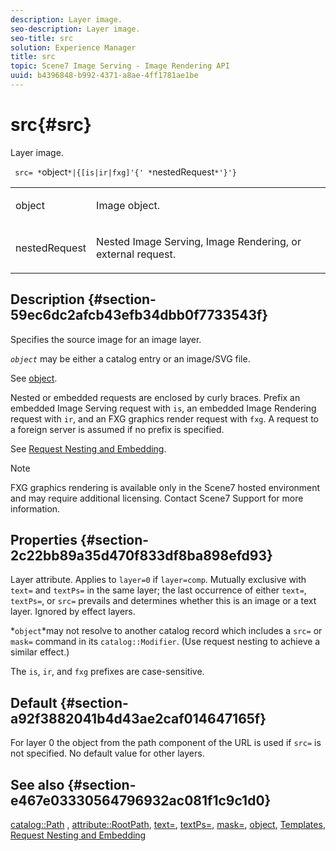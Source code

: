 ```yaml
---
description: Layer image.
seo-description: Layer image.
seo-title: src
solution: Experience Manager
title: src
topic: Scene7 Image Serving - Image Rendering API
uuid: b4396848-b992-4371-a8ae-4ff1781ae1be
---
```


# src{#src}

Layer image.

 ` src= *`object`*|{[is|ir|fxg]'{' *`nestedRequest`*'}'}`

<table id="simpletable_59104309B8284B21ABCE7DC95BF5A273"> 
 <tr class="strow"> 
  <td class="stentry"> <p> <span class="varname"> object </span> </p> </td> 
  <td class="stentry"> <p>Image object. </p> </td> 
 </tr> 
 <tr class="strow"> 
  <td class="stentry"> <p> <span class="varname"> nestedRequest </span> </p> </td> 
  <td class="stentry"> <p>Nested Image Serving, Image Rendering, or external request. </p> </td> 
 </tr> 
</table>

## Description {#section-59ec6dc2afcb43efb34dbb0f7733543f}

Specifies the source image for an image layer.

*`object`* may be either a catalog entry or an image/SVG file.

See [object](../../../../../is-api/http-ref/image-serving-api-ref/c-http-protocol-reference/c-data-types/r-object.md#reference-2591bd24548d462782c68d138ef795a0).

Nested or embedded requests are enclosed by curly braces. Prefix an embedded Image Serving request with `is`, an embedded Image Rendering request with `ir`, and an FXG graphics render request with `fxg`. A request to a foreign server is assumed if no prefix is specified.

See [Request Nesting and Embedding](../../../../../is-api/http-ref/image-serving-api-ref/c-http-protocol-reference/c-syntax-and-features/r-request-nesting-and-embedding.md#reference-38ec66d4062046589e16c39bf1c6049b).

>[!NOTE]
>
>FXG graphics rendering is available only in the Scene7 hosted environment and may require additional licensing. Contact Scene7 Support for more information.

## Properties {#section-2c22bb89a35d470f833df8ba898efd93}

Layer attribute. Applies to `layer=0` if `layer=comp`. Mutually exclusive with `text=` and `textPs=` in the same layer; the last occurrence of either `text=`, `textPs=`, or `src=` prevails and determines whether this is an image or a text layer. Ignored by effect layers.

*`object`*may not resolve to another catalog record which includes a `src=` or `mask=` command in its `catalog::Modifier`. (Use request nesting to achieve a similar effect.)

The `is`, `ir`, and `fxg` prefixes are case-sensitive.

## Default {#section-a92f3882041b4d43ae2caf014647165f}

For layer 0 the object from the path component of the URL is used if `src=` is not specified. No default value for other layers.

## See also {#section-e467e03330564796932ac081f1c9c1d0}

[catalog::Path](r_path_cat.md#reference_306AFCAFF172440CA81B85DA8D78213C) , [attribute::RootPath](../../../../../is-api/image-catalog/image-serving-api-ref/c-image-catalog-reference/c-attributes-reference/r-rootpath.md#reference-17d57e5967be403b8408fa7214017494), [text=](../../../../../is-api/http-ref/image-serving-api-ref/c-http-protocol-reference/c-command-reference/r-text.md#reference-84634052e48548539a1ef63cbe41f22f), [textPs=](../../../../../is-api/http-ref/image-serving-api-ref/c-http-protocol-reference/c-command-reference/r-textps.md#reference-4209a2a6169f44278da2647cfb0cd767), [mask=](../../../../../is-api/http-ref/image-serving-api-ref/c-http-protocol-reference/c-command-reference/r-mask.md#reference-922254e027404fb890b850e2723ee06e), [object](../../../../../is-api/http-ref/image-serving-api-ref/c-http-protocol-reference/c-data-types/r-object.md#reference-2591bd24548d462782c68d138ef795a0), [Templates](../../../../../is-api/http-ref/image-serving-api-ref/c-http-protocol-reference/c-templates/c-templates.md#concept-3cd2d2adae0e41b2979b9640244d4d3e), [Request Nesting and Embedding](../../../../../is-api/http-ref/image-serving-api-ref/c-http-protocol-reference/c-syntax-and-features/r-request-nesting-and-embedding.md#reference-38ec66d4062046589e16c39bf1c6049b) 

